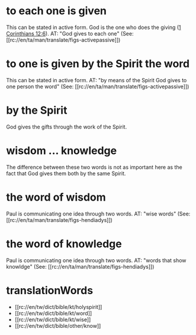 # to each one is given

This can be stated in active form. God is the one who does the giving ([1 Corinthians 12:6](./04.md)). AT: "God gives to each one" (See: [[rc://en/ta/man/translate/figs-activepassive]])

# to one is given by the Spirit the word

This can be stated in active form. AT: "by means of the Spirit God gives to one person the word" (See: [[rc://en/ta/man/translate/figs-activepassive]])

# by the Spirit

God gives the gifts through the work of the Spirit.

# wisdom ... knowledge

The difference between these two words is not as important here as the fact that God gives them both by the same Spirit.

# the word of wisdom

Paul is communicating one idea through two words. AT: "wise words" (See: [[rc://en/ta/man/translate/figs-hendiadys]])

# the word of knowledge

Paul is communicating one idea through two words. AT: "words that show knowldge" (See: [[rc://en/ta/man/translate/figs-hendiadys]])

# translationWords

* [[rc://en/tw/dict/bible/kt/holyspirit]]
* [[rc://en/tw/dict/bible/kt/word]]
* [[rc://en/tw/dict/bible/kt/wise]]
* [[rc://en/tw/dict/bible/other/know]]